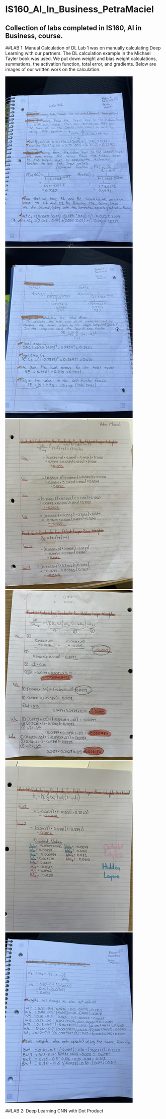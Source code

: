 # IS160_AI_In_Business_PetraMaciel
## Collection of labs completed in IS160, AI in Business, course. 

##LAB 1: Manual Calculation of DL
Lab 1 was on manually calculating Deep Learning with our partners. The DL calculation example in the Michael Tayler book was used. We put down weight and bias weight calculations, summations, the activation function, total error, and gradients. Below are images of our written work on the calculation.

![My Image](lab1.1.png)
![My Image](lab1.2.png)
![My Image](lab1.3jpg.png)
![My Image](lab1.4.png)
![My Image](lab1.5.png)
![My Image](lab1.6.png)

##LAB 2: Deep Learning CNN with Dot Product

